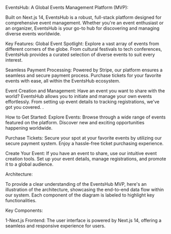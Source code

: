 EventsHub: A Global Events Management Platform (MVP):

Built on Next.js 14, EventsHub is a robust, full-stack platform designed for comprehensive event management. Whether you're an event enthusiast or an organizer, EventsHub is your go-to hub for discovering and managing diverse events worldwide.

Key Features:
Global Event Spotlight:
Explore a vast array of events from different corners of the globe. From cultural festivals to tech conferences, EventsHub provides a curated selection of diverse events to suit every interest.

Seamless Payment Processing:
Powered by Stripe, our platform ensures a seamless and secure payment process. Purchase tickets for your favorite events with ease, all within the EventsHub ecosystem.

Event Creation and Management:
Have an event you want to share with the world? EventsHub allows you to initiate and manage your own events effortlessly. From setting up event details to tracking registrations, we've got you covered.
.

How to Get Started:
Explore Events:
Browse through a wide range of events featured on the platform. Discover new and exciting opportunities happening worldwide.

Purchase Tickets:
Secure your spot at your favorite events by utilizing our secure payment system. Enjoy a hassle-free ticket purchasing experience.

Create Your Event:
If you have an event to share, use our intuitive event creation tools. Set up your event details, manage registrations, and promote it to a global audience.




Architecture:

To provide a clear understanding of the EventsHub MVP, here's an illustration of the architecture, showcasing the end-to-end data flow within our system. Each component of the diagram is labeled to highlight key functionalities.


Key Components:

1-Next.js Frontend:
The user interface is powered by Next.js 14, offering a seamless and responsive experience for users.

2-Server-Side Logic:
Handles business logic, user authentication, and event management on the server side.

Database:
Stores event data, user information, and other essential details securely.

Stripe Intégration:
Ensures secure and efficient payment processing for ticket purchases.


APIs and Methods:
For effective communication between the web client and web server, EventsHub implements the following API routes:

1.GET /api/events:

Description: Fetches a list of upcoming events.
Parameters: Profile.
Response: Array of event objects.

2.POST /api/events/create:

Description: Creates a new event.
Parameters: Event details.
Response: Newly created event object.

3.GET /api/events/:eventId:

Description: Fetches details for a specific event.
Parameters: Event ID.
Response: Event details.

4.POST /api/events/:eventId/register:

Description: Registers a user for a specific event.
Parameters: Event ID, user details.
Response: Registration confirmation.

---------------------------------------------------------------------------------------------------------------------------------------------------------------------------------

📋 Table of Contents
🤖 Introduction
⚙️ Tech Stack
🔋 Features
🤸 Quick Start
🕸️ Snippets
🔗 Links
🚀 More
🚨 Tutorial
This repository contains the code corresponding to an in-depth tutorial available on our YouTube channel, JavaScript Mastery.

If you prefer visual learning, this is the perfect resource for you. Follow our tutorial to learn how to build projects like these step-by-step in a beginner-friendly manner!

---------------------------------------------------------------------------------------------------------------------------------------------------------------------------------

🤖 Introduction
Built on Next.js 14, the events application stands as a comprehensive, full-stack platform for managing events. It serves as a hub, spotlighting diverse events taking place globally. Featuring seamless payment processing through Stripe, you have the capability to purchase tickets for any event or even initiate and manage your own events.

If you're getting started and need assistance or face any bugs, join our active Discord community with over 27k+ members. It's a place where people help each other out.

---------------------------------------------------------------------------------------------------------------------------------------------------------------------------------

⚙️ Tech Stack ---------------------------------------------------------------------------------------------------------------------------------------------------------------------------------
Node.js
Next.js
TypeScript
TailwindCSS
Stripe
Zod
React Hook Form
Shadcn
uploadthing

🔋 Features ---------------------------------------------------------------------------------------------------------------------------------------------------------------------------------

👉 Authentication (CRUD) with Clerk: User management through Clerk, ensuring secure and efficient authentication.

👉 Events (CRUD): Comprehensive functionality for creating, reading, updating, and deleting events, giving users full control over event management.

Create Events: Users can effortlessly generate new events, providing essential details such as title, date, location, and any additional information.
Read Events: Seamless access to a detailed view of all events, allowing users to explore event specifics, including descriptions, schedules, and related information.
Update Events: Empowering users to modify event details dynamically, ensuring that event information remains accurate and up-to-date.
Delete Events: A straightforward process for removing events from the system, giving administrators the ability to manage and curate the platform effectively.
👉 Related Events: Smartly connects events that are related and displaying on the event details page, making it more engaging for users

👉 Organized Events: Efficient organization of events, ensuring a structured and user-friendly display for the audience, i.e., showing events created by the user on the user profile

👉 Search & Filter: Empowering users with a robust search and filter system, enabling them to easily find the events that match their preferences.

👉 New Category: Dynamic categorization allows for the seamless addition of new event categories, keeping your platform adaptable.

👉 Checkout and Pay with Stripe: Smooth and secure payment transactions using Stripe, enhancing user experience during the checkout process.

👉 Event Orders: Comprehensive order management system, providing a clear overview of all event-related transactions.

👉 Search Orders: Quick and efficient search functionality for orders, facilitating easy tracking and management.

and many more, including code architecture and reusability

---------------------------------------------------------------------------------------------------------------------------------------------------------------------------------

🤸 Quick Start
Follow these steps to set up the project locally on your machine.

Prerequisites

Make sure you have the following installed on your machine:

Git
Node.js
npm (Node Package Manager)
Cloning the Repository

git clone https://github.com/your-username/your-project.git
cd your-project
Installation

Install the project dependencies using npm:

npm install
Set Up Environment Variables

---------------------------------------------------------------------------------------------------------------------------------------------------------------------------------

Create a new file named .env in the root of your project and add the following content:

#NEXT
NEXT_PUBLIC_SERVER_URL=

#CLERK
NEXT_PUBLIC_CLERK_PUBLISHABLE_KEY=
CLERK_SECRET_KEY=
NEXT_CLERK_WEBHOOK_SECRET=

NEXT_PUBLIC_CLERK_SIGN_IN_URL=/sign-in
NEXT_PUBLIC_CLERK_SIGN_UP_URL=/sign-up
NEXT_PUBLIC_CLERK_AFTER_SIGN_IN_URL=/
NEXT_PUBLIC_CLERK_AFTER_SIGN_UP_URL=/

#MONGODB
MONGODB_URI=

#UPLOADTHING
UPLOADTHING_SECRET=
UPLOADTHING_APP_ID=

#STRIPE
STRIPE_SECRET_KEY=
STRIPE_WEBHOOK_SECRET=
NEXT_PUBLIC_STRIPE_PUBLISHABLE_KEY=
Replace the placeholder values with your actual credentials

Running the Project

npm start
Open http://localhost:3000 in your browser to view the project.

---------------------------------------------------------------------------------------------------------------------------------------------------------------------------------

🕸️ Snippets
globals.css
tailwind.config.ts
Clerk webhook
user.actions.ts
order.model.ts
FileUploader.tsx
DeleteConfirmation.tsx
event.action.ts
order.action.ts
orders/page.tsx


Join EventsHub Today and Explore the World of Events!


Sign Up Now | Explore Events | Join our Community
